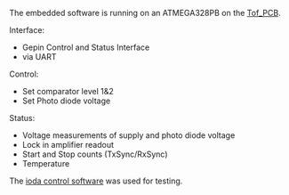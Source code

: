 The embedded software is running on an ATMEGA328PB on the [Tof_PCB](https://github.com/plex1/Tof_PCB).

Interface:
- Gepin Control and Status Interface
- via UART

Control:
- Set comparator level 1&2
- Set Photo diode voltage

Status:
-	Voltage measurements of supply and photo diode voltage
-	Lock in amplifier readout
-	Start and Stop counts (TxSync/RxSync)
-	Temperature

The [ioda control software](https://github.com/plex1/ioda_control_sw) was used for testing.
